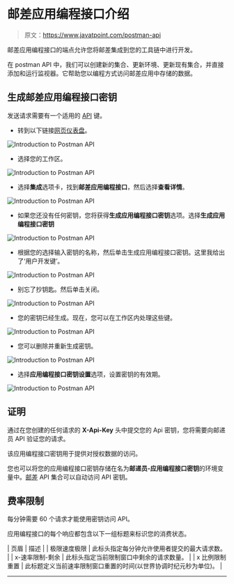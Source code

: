 # 邮差应用编程接口介绍

> 原文：<https://www.javatpoint.com/postman-api>

邮差应用编程接口的端点允许您将邮差集成到您的工具链中进行开发。

在 postman API 中，我们可以创建新的集合、更新环境、更新现有集合，并直接添加和运行监视器。它帮助您以编程方式访问邮差应用中存储的数据。

## 生成邮差应用编程接口密钥

发送请求需要有一个适用的 [API](https://www.javatpoint.com/api-full-form) 键。

*   转到以下链接[网页仪表盘](https://web.postman.co/workspaces?type=personal)。

![Introduction to Postman API](img/e30b5b8b1e77c71367a698807a8d3651.png)

*   选择您的工作区。

![Introduction to Postman API](img/17824f254b9193ec15741a3284037981.png)

*   选择**集成**选项卡，找到**邮差应用编程接口**，然后选择**查看详情**。

![Introduction to Postman API](img/7663824c2101aba98460f64c123f4aab.png)

*   如果您还没有任何密钥，您将获得**生成应用编程接口密钥**选项。选择**生成应用编程接口密钥**

![Introduction to Postman API](img/6b6c8c9fc9d0ec8aefb3033cc55c8cdd.png)

*   根据您的选择输入密钥的名称，然后单击生成应用编程接口密钥。这里我给出了‘用户开发键’。

![Introduction to Postman API](img/0fafc4651f19b46b625999b2326b0e7a.png)

*   别忘了抄钥匙。然后单击关闭。

![Introduction to Postman API](img/98e23fe14970540a2c1633c66bca07f6.png)

*   您的密钥已经生成。现在，您可以在工作区内处理这些键。

![Introduction to Postman API](img/afe0ab2179a5b31a59585d38f8bb6f67.png)

*   您可以删除并重新生成密钥。

![Introduction to Postman API](img/bf7fc930e05c34b28869822f1f28ae5b.png)

*   选择**应用编程接口密钥设置**选项，设置密钥的有效期。

![Introduction to Postman API](img/781d96cdf4b1bfefd88d1ac0ddf2a0f7.png)

## 证明

通过在您创建的任何请求的 **X-Api-Key** 头中提交您的 Api 密钥，您将需要向邮递员 API 验证您的请求。

该应用编程接口密钥用于提供对授权数据的访问。

您也可以将您的应用编程接口密钥存储在名为**邮递员-应用编程接口密钥**的环境变量中。[邮差](https://www.javatpoint.com/postman) API 集合可以自动访问 API 密钥。

## 费率限制

每分钟需要 60 个请求才能使用密钥访问 API。

应用编程接口的每个响应都包含以下一组标题来标识您的消费状态。

| 页眉 | 描述 |
| 极限速度极限 | 此标头指定每分钟允许使用者提交的最大请求数。 |
| x-速率限制-剩余 | 此标头指定当前限制窗口中剩余的请求数量。 |
| x 比例限制重置 | 此标题定义当前速率限制窗口重置的时间(以世界协调时纪元秒为单位)。 |

* * *